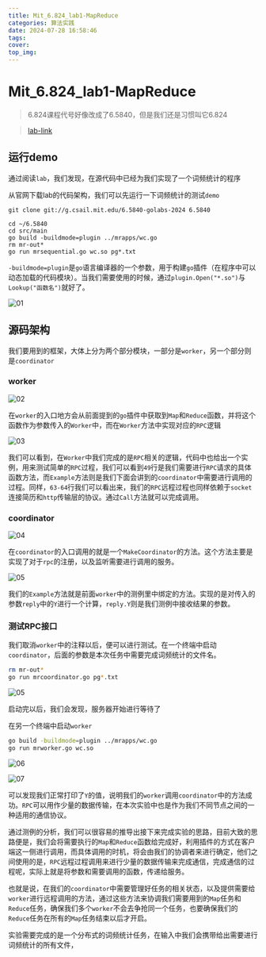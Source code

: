 ```yaml
---
title: Mit_6.824_lab1-MapReduce
categories: 算法实践
date: 2024-07-28 16:58:46
tags:
cover:
top_img:
---
```


# Mit_6.824_lab1-MapReduce

> 6.824课程代号好像改成了6.5840，但是我们还是习惯叫它6.824

> [lab-link](https://pdos.csail.mit.edu/6.824/labs/lab-mr.html)

## 运行demo

通过阅读`lab`，我们发现，在源代码中已经为我们实现了一个词频统计的程序

从官网下载lab的代码架构，我们可以先运行一下词频统计的测试`demo`

```git
git clone git://g.csail.mit.edu/6.5840-golabs-2024 6.5840

cd ~/6.5840
cd src/main
go build -buildmode=plugin ../mrapps/wc.go
rm mr-out*
go run mrsequential.go wc.so pg*.txt
```

`-buildmode=plugin`是`go`语言编译器的一个参数，用于构建`go`插件（在程序中可以动态加载的代码模块）。当我们需要使用的时候，通过`plugin.Open("*.so")`与`Lookup("函数名")`就好了。

![01](6-824lab1-MapReduce/01.png)

## 源码架构

我们要用到的框架，大体上分为两个部分模块，一部分是`worker`，另一个部分则是`coordinator`

### worker


![02](6-824lab1-MapReduce/02.png)

在`worker`的入口地方会从前面提到的`go`插件中获取到`Map`和`Reduce`函数，并将这个函数作为参数传入的`Worker`中，而在`Worker`方法中实现对应的`RPC`逻辑

![03](6-824lab1-MapReduce/03.png)

我们可以看到，在`Worker`中我们完成的是`RPC`相关的逻辑，代码中也给出一个实例，用来测试简单的`RPC`过程，我们可以看到`49`行是我们需要进行`RPC`请求的具体函数方法，而`Example`方法则是我们下面会讲到的`coordinator`中需要进行调用的过程。同样，`63-64`行我们可以看出来，我们的`RPC`远程过程也同样依赖于`socket`连接简历和`http`传输层的协议。通过`Call`方法就可以完成调用。

### coordinator

![04](6-824lab1-MapReduce/04.png)

在`coordinator`的入口调用的就是一个`MakeCoordinator`的方法。这个方法主要是实现了对于`rpc`的注册，以及监听需要进行调用的服务。

![05](6-824lab1-MapReduce/05.png)

我们的`Example`方法就是前面`worker`中的测例里中绑定的方法。实现的是对传入的参数`reply`中的`Y`进行一个计算，`reply.Y`则是我们测例中接收结果的参数。

### 测试RPC接口

我们取消`worker`中的注释以后，便可以进行测试。在一个终端中启动`coordinator`，后面的参数是本次任务中需要完成词频统计的文件名。

```bash
rm mr-out*
go run mrcoordinator.go pg*.txt
```

![05](6-824lab1-MapReduce/05.png)

启动完以后，我们会发现，服务器开始进行等待了

在另一个终端中启动`worker`

```bash
go build -buildmode=plugin ../mrapps/wc.go
go run mrworker.go wc.so 
```

![06](6-824lab1-MapReduce/06.png)

![07](6-824lab1-MapReduce/07.png)

可以发现我们正常打印了`Y`的值，说明我们的`worker`调用`coordinator`中的方法成功。`RPC`可以用作少量的数据传输，在本次实验中也是作为我们不同节点之间的一种适用的通信协议。

通过测例的分析，我们可以很容易的推导出接下来完成实验的思路，目前大致的思路便是，我们会将需要执行的`Map`和`Reduce`函数给完成好，利用插件的方式在客户端这一侧进行调用，而具体调用的时机，将会由我们的协调者来进行确定，他们之间使用的是，`RPC`远程过程调用来进行少量的数据传输来完成通信，完成通信的过程呢，实际上就是将参数和需要调用的函数，传递给服务。

也就是说，在我们的`coordinator`中需要管理好任务的相关状态，以及提供需要给`worker`进行远程调用的方法，通过这些方法来协调我们需要用到的`Map`任务和`Reduce`任务，确保我们多个`worker`不会去争抢同一个任务，也要确保我们的`Reduce`任务在所有的`Map`任务结束以后才开启。

实验需要完成的是一个分布式的词频统计任务，在输入中我们会携带给出需要进行词频统计的所有文件，

